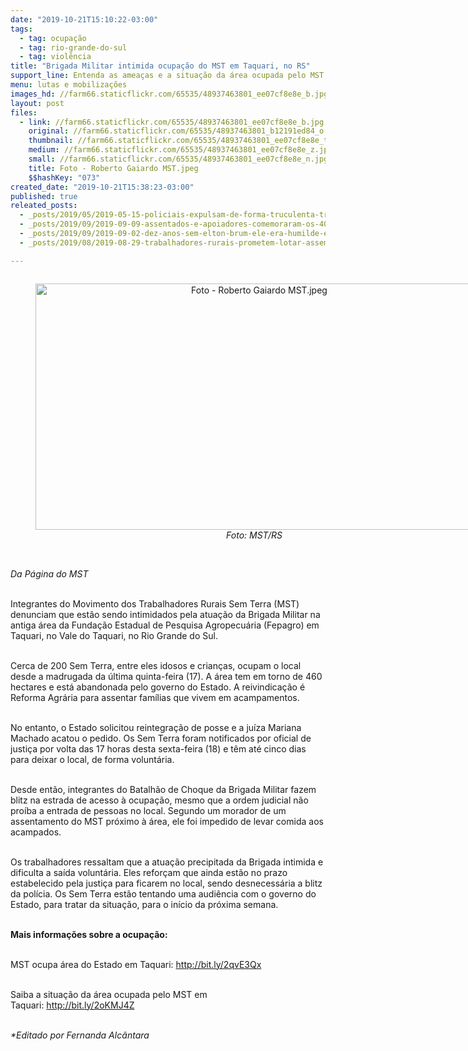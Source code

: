 ```yaml
---
date: "2019-10-21T15:10:22-03:00"
tags:
  - tag: ocupação
  - tag: rio-grande-do-sul
  - tag: violência
title: "Brigada Militar intimida ocupação do MST em Taquari, no RS"
support_line: Entenda as ameaças e a situação da área ocupada pelo MST no Rio Grande do Sul
menu: lutas e mobilizações
images_hd: //farm66.staticflickr.com/65535/48937463801_ee07cf8e8e_b.jpg
layout: post
files:
  - link: //farm66.staticflickr.com/65535/48937463801_ee07cf8e8e_b.jpg
    original: //farm66.staticflickr.com/65535/48937463801_b12191ed84_o.jpg
    thumbnail: //farm66.staticflickr.com/65535/48937463801_ee07cf8e8e_t.jpg
    medium: //farm66.staticflickr.com/65535/48937463801_ee07cf8e8e_z.jpg
    small: //farm66.staticflickr.com/65535/48937463801_ee07cf8e8e_n.jpg
    title: Foto - Roberto Gaiardo MST.jpeg
    $$hashKey: "073"
created_date: "2019-10-21T15:38:23-03:00"
published: true
releated_posts:
  - _posts/2019/05/2019-05-15-policiais-expulsam-de-forma-truculenta-trabalhadores-do-campo-sem-ordem-de-despejo.md
  - _posts/2019/09/2019-09-09-assentados-e-apoiadores-comemoraram-os-40-anos-das-ocupacoes-macali-e-brilhante.md
  - _posts/2019/09/2019-09-02-dez-anos-sem-elton-brum-ele-era-humilde-e-gostava-de-ajudar-as-pessoas.md
  - _posts/2019/08/2019-08-29-trabalhadores-rurais-prometem-lotar-assembleia-legislativa-da-pb-nesta-sexta-feira.md

---
```

<div style="text-align:center">
<figure class="image" style="display:inline-block"><img alt="Foto - Roberto Gaiardo MST.jpeg" height="394" src="//farm66.staticflickr.com/65535/48937463801_ee07cf8e8e_b.jpg" width="700" />
<figcaption><em>Foto: MST/RS</em></figcaption>
</figure>
</div>

<p><br />
<em>Da P&aacute;gina do MST</em></p>

<p><br />
Integrantes do Movimento dos Trabalhadores Rurais Sem Terra (MST) denunciam que est&atilde;o sendo intimidados pela atua&ccedil;&atilde;o da Brigada Militar na antiga &aacute;rea da Funda&ccedil;&atilde;o Estadual de Pesquisa Agropecu&aacute;ria (Fepagro) em Taquari, no Vale do Taquari, no Rio Grande do Sul.</p>

<p><br />
Cerca de 200 Sem Terra, entre eles idosos e crian&ccedil;as, ocupam o local desde a madrugada da &uacute;ltima quinta-feira (17). A &aacute;rea tem em torno de 460 hectares e est&aacute; abandonada pelo governo do Estado. A reivindica&ccedil;&atilde;o &eacute; Reforma Agr&aacute;ria para assentar fam&iacute;lias que vivem em acampamentos.</p>

<p><br />
No entanto, o Estado solicitou reintegra&ccedil;&atilde;o de posse e a ju&iacute;za Mariana Machado acatou o pedido. Os Sem Terra foram notificados por oficial de justi&ccedil;a por volta das 17 horas desta sexta-feira (18) e t&ecirc;m at&eacute; cinco dias para deixar&nbsp;o local, de forma volunt&aacute;ria.</p>

<p><br />
Desde ent&atilde;o, integrantes do Batalh&atilde;o de Choque da Brigada Militar fazem blitz na estrada de acesso &agrave; ocupa&ccedil;&atilde;o, mesmo que a ordem judicial n&atilde;o pro&iacute;ba a entrada de pessoas no local. Segundo um morador de um assentamento do MST pr&oacute;ximo &agrave; &aacute;rea, ele foi impedido de levar comida aos acampados.</p>

<p><br />
Os trabalhadores ressaltam que a atua&ccedil;&atilde;o precipitada da Brigada intimida e dificulta a sa&iacute;da volunt&aacute;ria. Eles refor&ccedil;am que ainda est&atilde;o no prazo estabelecido pela justi&ccedil;a para ficarem no local, sendo desnecess&aacute;ria a blitz da pol&iacute;cia. Os Sem Terra est&atilde;o tentando uma audi&ecirc;ncia com o governo do Estado, para tratar da situa&ccedil;&atilde;o, para o in&iacute;cio da pr&oacute;xima semana.&nbsp;</p>

<p><br />
<strong>Mais informa&ccedil;&otilde;es sobre a ocupa&ccedil;&atilde;o:</strong></p>

<p><br />
MST ocupa &aacute;rea do Estado em Taquari: <a href="http://bit.ly/2qvE3Qx" target="_blank">http://bit.ly/2qvE3Qx</a>&nbsp;</p>

<p><br />
Saiba a situa&ccedil;&atilde;o da &aacute;rea ocupada pelo MST em Taquari:&nbsp;<a href="http://bit.ly/2oKMJ4Z" target="_blank">http://bit.ly/2oKMJ4Z</a>&nbsp;<br />
&nbsp;</p>

<p><em>*Editado por Fernanda Alc&acirc;ntara</em></p>
